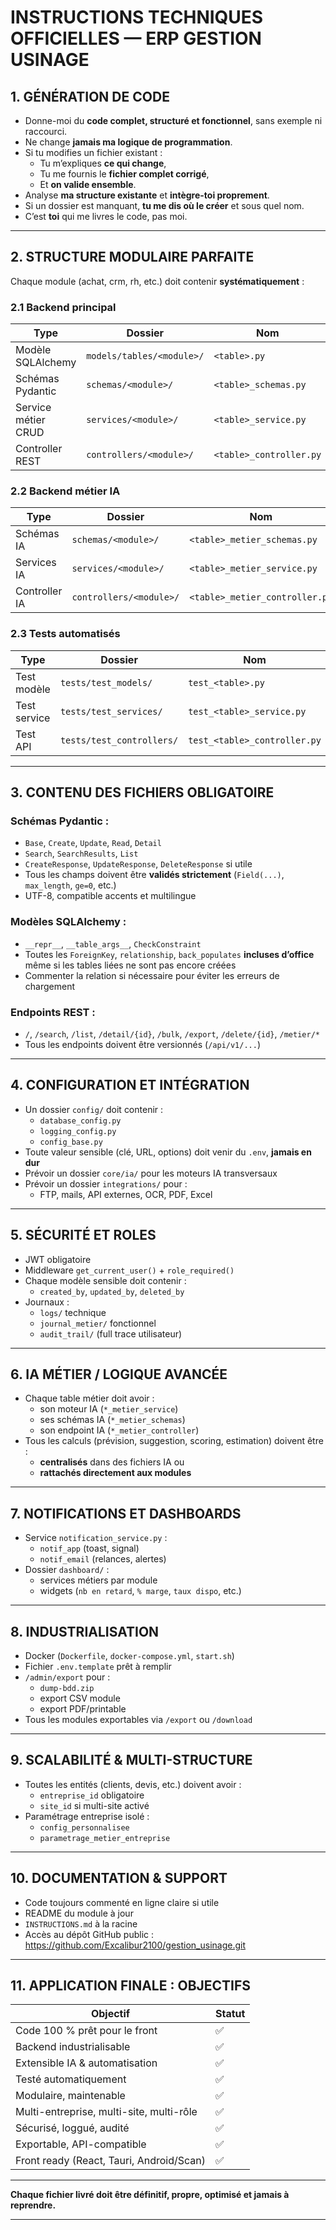 # INSTRUCTIONS TECHNIQUES OFFICIELLES — ERP GESTION USINAGE

## 1. GÉNÉRATION DE CODE

- Donne-moi du **code complet, structuré et fonctionnel**, sans exemple ni raccourci.
- Ne change **jamais ma logique de programmation**.
- Si tu modifies un fichier existant :
  - Tu m’expliques **ce qui change**,
  - Tu me fournis le **fichier complet corrigé**,
  - Et **on valide ensemble**.
- Analyse **ma structure existante** et **intègre-toi proprement**.
- Si un dossier est manquant, **tu me dis où le créer** et sous quel nom.
- C’est **toi** qui me livres le code, pas moi.

---

## 2. STRUCTURE MODULAIRE PARFAITE

Chaque module (achat, crm, rh, etc.) doit contenir **systématiquement** :

### 2.1 Backend principal
| Type                | Dossier                   | Nom                     |
| ------------------- | ------------------------- | ----------------------- |
| Modèle SQLAlchemy   | `models/tables/<module>/` | `<table>.py`            |
| Schémas Pydantic    | `schemas/<module>/`       | `<table>_schemas.py`    |
| Service métier CRUD | `services/<module>/`      | `<table>_service.py`    |
| Controller REST     | `controllers/<module>/`   | `<table>_controller.py` |

### 2.2 Backend métier IA
| Type          | Dossier                 | Nom                            |
| ------------- | ----------------------- | ------------------------------ |
| Schémas IA    | `schemas/<module>/`     | `<table>_metier_schemas.py`    |
| Services IA   | `services/<module>/`    | `<table>_metier_service.py`    |
| Controller IA | `controllers/<module>/` | `<table>_metier_controller.py` |

### 2.3 Tests automatisés
| Type         | Dossier                   | Nom                          |
| ------------ | ------------------------- | ---------------------------- |
| Test modèle  | `tests/test_models/`      | `test_<table>.py`            |
| Test service | `tests/test_services/`    | `test_<table>_service.py`    |
| Test API     | `tests/test_controllers/` | `test_<table>_controller.py` |

---

## 3. CONTENU DES FICHIERS OBLIGATOIRE

### Schémas Pydantic :
- `Base`, `Create`, `Update`, `Read`, `Detail`
- `Search`, `SearchResults`, `List`
- `CreateResponse`, `UpdateResponse`, `DeleteResponse` si utile
- Tous les champs doivent être **validés strictement** (`Field(...)`, `max_length`, `ge=0`, etc.)
- UTF-8, compatible accents et multilingue

### Modèles SQLAlchemy :
- `__repr__`, `__table_args__`, `CheckConstraint`
- Toutes les `ForeignKey`, `relationship`, `back_populates` **incluses d’office** même si les tables liées ne sont pas encore créées
- Commenter la relation si nécessaire pour éviter les erreurs de chargement

### Endpoints REST :
- `/`, `/search`, `/list`, `/detail/{id}`, `/bulk`, `/export`, `/delete/{id}`, `/metier/*`
- Tous les endpoints doivent être versionnés (`/api/v1/...`)

---

## 4. CONFIGURATION ET INTÉGRATION

- Un dossier `config/` doit contenir :
  - `database_config.py`
  - `logging_config.py`
  - `config_base.py`
- Toute valeur sensible (clé, URL, options) doit venir du `.env`, **jamais en dur**
- Prévoir un dossier `core/ia/` pour les moteurs IA transversaux
- Prévoir un dossier `integrations/` pour :
  - FTP, mails, API externes, OCR, PDF, Excel

---

## 5. SÉCURITÉ ET ROLES

- JWT obligatoire
- Middleware `get_current_user()` + `role_required()`
- Chaque modèle sensible doit contenir :
  - `created_by`, `updated_by`, `deleted_by`
- Journaux :
  - `logs/` technique
  - `journal_metier/` fonctionnel
  - `audit_trail/` (full trace utilisateur)

---

## 6. IA MÉTIER / LOGIQUE AVANCÉE

- Chaque table métier doit avoir :
  - son moteur IA (`*_metier_service`)
  - ses schémas IA (`*_metier_schemas`)
  - son endpoint IA (`*_metier_controller`)
- Tous les calculs (prévision, suggestion, scoring, estimation) doivent être :
  - **centralisés** dans des fichiers IA ou
  - **rattachés directement aux modules**

---

## 7. NOTIFICATIONS ET DASHBOARDS

- Service `notification_service.py` :
  - `notif_app` (toast, signal)
  - `notif_email` (relances, alertes)
- Dossier `dashboard/` :
  - services métiers par module
  - widgets (`nb en retard`, `% marge`, `taux dispo`, etc.)

---

## 8. INDUSTRIALISATION

- Docker (`Dockerfile`, `docker-compose.yml`, `start.sh`)
- Fichier `.env.template` prêt à remplir
- `/admin/export` pour :
  - `dump-bdd.zip`
  - export CSV module
  - export PDF/printable
- Tous les modules exportables via `/export` ou `/download`

---

## 9. SCALABILITÉ & MULTI-STRUCTURE

- Toutes les entités (clients, devis, etc.) doivent avoir :
  - `entreprise_id` obligatoire
  - `site_id` si multi-site activé
- Paramétrage entreprise isolé :
  - `config_personnalisee`
  - `parametrage_metier_entreprise`

---

## 10. DOCUMENTATION & SUPPORT

- Code toujours commenté en ligne claire si utile
- README du module à jour
- `INSTRUCTIONS.md` à la racine
- Accès au dépôt GitHub public :
  https://github.com/Excalibur2100/gestion_usinage.git

---

## 11. APPLICATION FINALE : OBJECTIFS

| Objectif                                 | Statut |
| ---------------------------------------- | ------ |
| Code 100 % prêt pour le front            | ✅      |
| Backend industrialisable                 | ✅      |
| Extensible IA & automatisation           | ✅      |
| Testé automatiquement                    | ✅      |
| Modulaire, maintenable                   | ✅      |
| Multi-entreprise, multi-site, multi-rôle | ✅      |
| Sécurisé, loggué, audité                 | ✅      |
| Exportable, API-compatible               | ✅      |
| Front ready (React, Tauri, Android/Scan) | ✅      |

---

**Chaque fichier livré doit être définitif, propre, optimisé et jamais à reprendre.**

---
